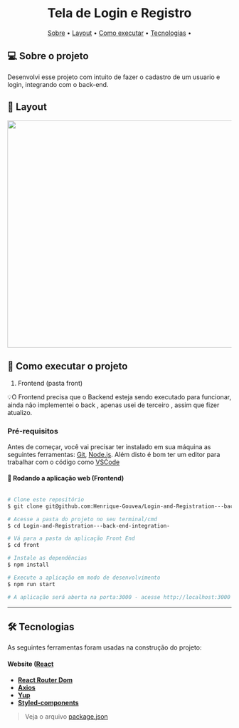 <h1 align="center">
   Tela de Login e Registro
</h1>

<p align="center">
 <a href="#-sobre-o-projeto">Sobre</a> •
 <a href="#-layout">Layout</a> • 
 <a href="#-como-executar-o-projeto">Como executar</a> • 
 <a href="#-tecnologias">Tecnologias</a> • 
</p>


## 💻 Sobre o projeto

Desenvolvi esse projeto com intuito de fazer o cadastro de um usuario e login, integrando com o back-end.


## 🎨 Layout

<p aligns="center">
  <img width="680" height="510" src="front/src/assets/to_readme/screen.gif">
</p>

## 🚀 Como executar o projeto

1. Frontend (pasta front)

💡O Frontend precisa que o Backend esteja sendo executado para funcionar, ainda não implementei o back , apenas usei de terceiro , assim que fizer atualizo.

### Pré-requisitos

Antes de começar, você vai precisar ter instalado em sua máquina as seguintes ferramentas:
[Git](https://git-scm.com), [Node.js](https://nodejs.org/en/). 
Além disto é bom ter um editor para trabalhar com o código como [VSCode](https://code.visualstudio.com/)


#### 🧭 Rodando a aplicação web (Frontend)

```bash

# Clone este repositório
$ git clone git@github.com:Henrique-Gouvea/Login-and-Registration---back-end-integration-.git

# Acesse a pasta do projeto no seu terminal/cmd
$ cd Login-and-Registration---back-end-integration-

# Vá para a pasta da aplicação Front End
$ cd front

# Instale as dependências
$ npm install

# Execute a aplicação em modo de desenvolvimento
$ npm run start

# A aplicação será aberta na porta:3000 - acesse http://localhost:3000

```

---

## 🛠 Tecnologias

As seguintes ferramentas foram usadas na construção do projeto:

#### **Website**  ([React](https://reactjs.org/)

-   **[React Router Dom](https://github.com/ReactTraining/react-router/tree/master/packages/react-router-dom)**
-   **[Axios](https://github.com/axios/axios)**
-   **[Yup](https://github.com/jquense/yup)**
-   **[Styled-components](https://github.com/styled-components/styled-components)**

> Veja o arquivo  [package.json](https://github.com/Henrique-Gouvea/Login-and-Registration---back-end-integration-/tree/main/front/package.json)

